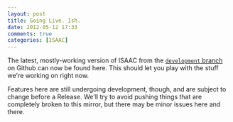 ```yaml
---
layout: post
title: Going Live. Ish.
date: 2012-05-12 17:33
comments: true
categories: [ISAAC]
---
```


The latest, mostly-working version of ISAAC from the [`development` branch](https://github.com/isaacjs/ISAAC/tree/development) on Github can now be found here. This should let you play with the stuff we're working on right now.

Features here are still undergoing development, though, and are subject to change before a Release. We'll try to avoid pushing things that are completely broken to this mirror, but there may be minor issues here and there.
